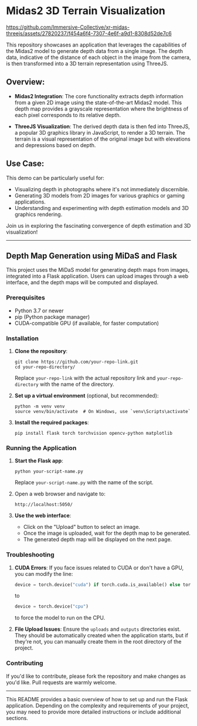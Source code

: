 
# Midas2 3D Terrain Visualization



https://github.com/Immersive-Collective/xr-midas-threejs/assets/27820237/f454a6f4-7307-4e6f-a9d1-8308d52de7c6



This repository showcases an application that leverages the capabilities of the Midas2 model to generate depth data from a single image. The depth data, indicative of the distance of each object in the image from the camera, is then transformed into a 3D terrain representation using ThreeJS.

## Overview:
- **Midas2 Integration**: The core functionality extracts depth information from a given 2D image using the state-of-the-art Midas2 model. This depth map provides a grayscale representation where the brightness of each pixel corresponds to its relative depth.
  
- **ThreeJS Visualization**: The derived depth data is then fed into ThreeJS, a popular 3D graphics library in JavaScript, to render a 3D terrain. The terrain is a visual representation of the original image but with elevations and depressions based on depth.

## Use Case:
This demo can be particularly useful for:
- Visualizing depth in photographs where it's not immediately discernible.
- Generating 3D models from 2D images for various graphics or gaming applications.
- Understanding and experimenting with depth estimation models and 3D graphics rendering.

Join us in exploring the fascinating convergence of depth estimation and 3D visualization!


---

## Depth Map Generation using MiDaS and Flask

This project uses the MiDaS model for generating depth maps from images, integrated into a Flask application. Users can upload images through a web interface, and the depth maps will be computed and displayed.

### Prerequisites

- Python 3.7 or newer
- pip (Python package manager)
- CUDA-compatible GPU (if available, for faster computation)

### Installation

1. **Clone the repository**:

   ```
   git clone https://github.com/your-repo-link.git
   cd your-repo-directory/
   ```

   Replace `your-repo-link` with the actual repository link and `your-repo-directory` with the name of the directory.

2. **Set up a virtual environment** (optional, but recommended):

   ```
   python -m venv venv
   source venv/bin/activate  # On Windows, use `venv\Scripts\activate`
   ```

3. **Install the required packages**:

   ```
   pip install flask torch torchvision opencv-python matplotlib
   ```

### Running the Application

1. **Start the Flask app**:

   ```
   python your-script-name.py
   ```

   Replace `your-script-name.py` with the name of the script.

2. Open a web browser and navigate to:

   ```
   http://localhost:5050/
   ```

3. **Use the web interface**:

   - Click on the "Upload" button to select an image.
   - Once the image is uploaded, wait for the depth map to be generated.
   - The generated depth map will be displayed on the next page.

### Troubleshooting

1. **CUDA Errors**: If you face issues related to CUDA or don't have a GPU, you can modify the line:

   ```python
   device = torch.device("cuda") if torch.cuda.is_available() else torch.device("cpu")
   ```

   to

   ```python
   device = torch.device("cpu")
   ```

   to force the model to run on the CPU.

2. **File Upload Issues**: Ensure the `uploads` and `outputs` directories exist. They should be automatically created when the application starts, but if they're not, you can manually create them in the root directory of 
the project.

### Contributing

If you'd like to contribute, please fork the repository and make changes as you'd like. Pull requests are warmly welcome.

---

This README provides a basic overview of how to set up and run the Flask application. Depending on the complexity and requirements of your project, you may need to provide more detailed instructions or include additional 
sections.
